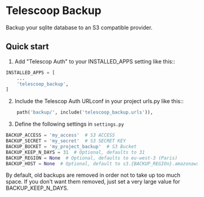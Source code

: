 # Telescoop Backup

Backup your sqlite database to an S3 compatible provider.

## Quick start

1. Add "Telescop Auth" to your INSTALLED_APPS setting like this::

```python
INSTALLED_APPS = [
    ...
    'telescoop_backup',
]
```

2. Include the Telescop Auth URLconf in your project urls.py like this::

```python
    path('backup/', include('telescoop_backup.urls')),
```
   
3. Define the following settings in `settings.py`

```python
BACKUP_ACCESS = 'my_access'  # S3 ACCESS
BACKUP_SECRET = 'my_secret'  # S3 SECRET KEY
BACKUP_BUCKET = 'my_project_backup'  # S3 Bucket
BACKUP_KEEP_N_DAYS = 31  # Optional, defaults to 31
BACKUP_REGION = None  # Optional, defaults to eu-west-3 (Paris)
BACKUP_HOST = None  # Optional, default to s3.{BACKUP_REGIOn}.amazonaws.com
```

By default, old backups are removed in order not to take up too much space.
If you don't want them removed, just set a very large value for BACKUP_KEEP_N_DAYS.
